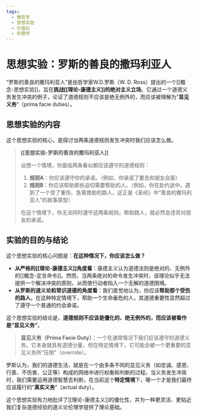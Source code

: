 ```yaml
---
tags:
  - 做哲学
  - 思想实验
  - 价值论
  - 伦理学
---
```


# 思想实验：罗斯的善良的撒玛利亚人

“罗斯的善良的撒玛利亚人”是由哲学家W.D.罗斯（W. D. Ross）提出的一个[[概念-思想实验]]，旨在**挑战[[理论-康德主义]]的绝对主义立场**。它通过一个道德义务发生冲突的例子，论证了道德规则不应该是绝无例外的，而应该被理解为“**显见义务**”（prima facie duties）。

## 思想实验的内容

这个思想实验的核心，是探讨当两条道德规则发生冲突时我们应该怎么做。

> **[[思想实验-罗斯的善良的撒玛利亚人]]**
>
> 设想一个情境，你面临两条看似都应该遵守的道德规则：
> 1.  **规则A**：你应该遵守你的承诺。（例如，你承诺了要去和朋友会面）
> 2.  **规则B**：你应该帮助那些迫切需要帮助的人。（例如，你在赴约途中，遇到了一个受了重伤、急需救助的路人，这正是《圣经》中“善良的撒玛利亚人”的故事原型）
>
> 在这个情境下，你无法同时遵守这两条规则。帮助路人，就必然会违背对朋友的承诺。

## 实验的目的与结论

这个思想实验的核心问题是：**在这种情况下，你应该怎么做？**

*   **从严格的[[理论-康德主义]]角度看**：康德主义认为道德法则是绝对的、无例外的[[概念-定言命令]]。然而，当两条绝对的命令发生冲突时，该理论似乎无法提供一个解决冲突的原则，从而使行动者陷入一个无解的道德困境。
*   **从罗斯的道义论和常识道德的角度看**：我们直觉地认为，你应该**帮助那个受伤的路人**。在这种特定情境下，帮助一个生命垂危的人，其道德重要性显然超过了遵守一个普通的约会承诺。

这个思想实验的结论是，**道德规则不应该是僵化的、绝无例外的，而应该被看作是“显见义务”**。

> **显见义务（Prima Facie Duty）**：一个在通常情况下我们应该遵守的道德义务。它本身就具有道德分量，但在特定情境下，它可能会被一个更重要的显见义务所“压倒”（override）。

罗斯认为，我们的道德生活，就是在一个由多条不同的显见义务（如忠诚、感恩、行善、不伤害、公正等）构成的网络中进行权衡和判断的过程。当义务发生冲突时，我们需要运用道德智慧去判断，在当前这个**特定情境**下，哪一个才是我们最终应该履行的“**真实义务**”（actual duty）。

这个思想实验有力地批评了[[理论-康德主义]]的僵化性，并为一种更灵活、更贴近我们复杂道德经验的道义论伦理学提供了理论基础。
